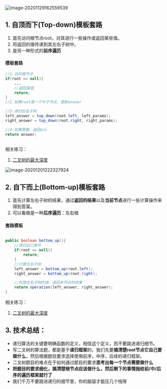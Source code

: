 ![image-20201129162559539](https://raw.githubusercontent.com/TWDH/Leetcode-From-Zero/pictures/img/image-20201129162559539.png)

## 1. 自顶而下(Top-down)模板套路

1. 首先访问根节点root，对其进行一些操作或返回某些值。
2. 将返回的值传递到其左右子树中。
3. 是另一种形式的**前序遍历**

#### 模板套路

```java
//1.访问根节点
if(root == null){
    ...
    //返回某值
    return;
}
//2.如果root是一个叶子节点，更新answer

//3.递归左右子树
left_answer = top_down(root.left, left_params);
right_answer = top_down(root.right, right_params);

//4.如果需要，返回ans
return answer;
    
```

相关练习：

1. [二叉树的最大深度](05.二叉树的最大深度.md)

![image-20201201222327924](https://raw.githubusercontent.com/TWDH/Leetcode-From-Zero/pictures/img/image-20201201222327924.png)

## 2. 自下而上(Bottom-up)模板套路



1. 首先计算左右子树的结果，通过**返回的结果**以及**当前节点**进行一些计算操作来得到答案。
2. 可以看做是一种**后序遍历**：左右根

#### 套路模板

```java

public boolean bottom_up(){
    //递归出口条件
    if(root == null){
        return;
    }
    //计算左右子树
    left_answer = bottom_up(root.left);
    right_answer = bottom_up(root.right);

    //利用左右子树的值，返回本节点的结果
    return operation(left_answer, right_answer);
}

```

相关练习：

1. [二叉树的最大深度](算法真题实践/05.二叉树的最大深度.md)

## 3. 技术总结：

* 递归算法的关键要明确函数的定义，相信这个定义，而不要跳进递归细节。
* 写二叉树的算法题，都是基于**递归框架**的，我们先要**搞清楚root节点它自己要做什么**，然后根据题目要求选择使用前序，中序，后续的递归框架。
* 二叉树题目的难点在于如何通过题目的要求**思考出每一个节点需要做什么**
* **把题目的要求细化，搞清楚根节点应该做什么，然后剩下的事情抛给前/中/后序的遍历框架就行了**
* 我们千万不要跳进递归的细节里，你的脑袋才能压几个栈呀













